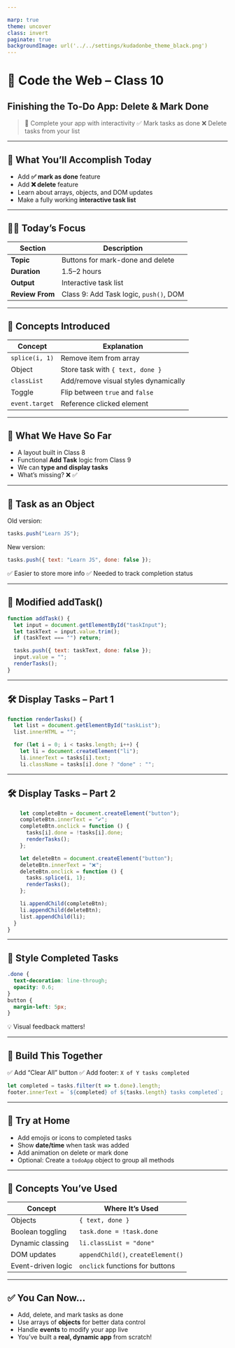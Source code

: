 ```yaml
---

marp: true
theme: uncover
class: invert
paginate: true
backgroundImage: url('../../settings/kudadonbe_theme_black.png')
---
```


# 🏫 Code the Web – Class 10

## **Finishing the To-Do App: Delete & Mark Done**

> 🎯 Complete your app with interactivity
> ✅ Mark tasks as done
> ❌ Delete tasks from your list

---

## 🎯 **What You’ll Accomplish Today**

* Add **✅ mark as done** feature
* Add **❌ delete** feature
* Learn about arrays, objects, and DOM updates
* Make a fully working **interactive task list**

---

## 🧑‍🏫 **Today’s Focus**

| Section         | Description                            |
| --------------- | -------------------------------------- |
| **Topic**       | Buttons for mark-done and delete       |
| **Duration**    | 1.5–2 hours                            |
| **Output**      | Interactive task list                  |
| **Review From** | Class 9: Add Task logic, `push()`, DOM |

---

## 📖 **Concepts Introduced**

| Concept        | Explanation                          |
| -------------- | ------------------------------------ |
| `splice(i, 1)` | Remove item from array               |
| Object         | Store task with `{ text, done }`     |
| `classList`    | Add/remove visual styles dynamically |
| Toggle         | Flip between `true` and `false`      |
| `event.target` | Reference clicked element            |

---

## 🔁 **What We Have So Far**

* A layout built in Class 8
* Functional **Add Task** logic from Class 9
* We can **type and display tasks**
* What’s missing? ❌ ✅

---

## 🧱 **Task as an Object**

Old version:

```js
tasks.push("Learn JS");
```

New version:

```js
tasks.push({ text: "Learn JS", done: false });
```

✅ Easier to store more info
✅ Needed to track completion status

---

## 🧠 **Modified addTask()**

```js
function addTask() {
  let input = document.getElementById("taskInput");
  let taskText = input.value.trim();
  if (taskText === "") return;

  tasks.push({ text: taskText, done: false });
  input.value = "";
  renderTasks();
}
```

---

## 🛠️ **Display Tasks – Part 1**

```js
function renderTasks() {
  let list = document.getElementById("taskList");
  list.innerHTML = "";

  for (let i = 0; i < tasks.length; i++) {
    let li = document.createElement("li");
    li.innerText = tasks[i].text;
    li.className = tasks[i].done ? "done" : "";
```

---

## 🛠️ **Display Tasks – Part 2**

```js
    let completeBtn = document.createElement("button");
    completeBtn.innerText = "✔️";
    completeBtn.onclick = function () {
      tasks[i].done = !tasks[i].done;
      renderTasks();
    };

    let deleteBtn = document.createElement("button");
    deleteBtn.innerText = "❌";
    deleteBtn.onclick = function () {
      tasks.splice(i, 1);
      renderTasks();
    };

    li.appendChild(completeBtn);
    li.appendChild(deleteBtn);
    list.appendChild(li);
  }
}
```

---

## 🎨 **Style Completed Tasks**

```css
.done {
  text-decoration: line-through;
  opacity: 0.6;
}
button {
  margin-left: 5px;
}
```

💡 Visual feedback matters!

---

## 🧪 **Build This Together**

✅ Add “Clear All” button
✅ Add footer: `X of Y tasks completed`

```js
let completed = tasks.filter(t => t.done).length;
footer.innerText = `${completed} of ${tasks.length} tasks completed`;
```

---

## 📝 **Try at Home**

* Add emojis or icons to completed tasks
* Show **date/time** when task was added
* Add animation on delete or mark done
* Optional: Create a `todoApp` object to group all methods

---

## 🧠 **Concepts You’ve Used**

| Concept            | Where It’s Used                    |
| ------------------ | ---------------------------------- |
| Objects            | `{ text, done }`                   |
| Boolean toggling   | `task.done = !task.done`           |
| Dynamic classing   | `li.classList = "done"`            |
| DOM updates        | `appendChild()`, `createElement()` |
| Event-driven logic | `onclick` functions for buttons    |

---

## ✅ **You Can Now\...**

* Add, delete, and mark tasks as done
* Use arrays of **objects** for better data control
* Handle **events** to modify your app live
* You’ve built a **real, dynamic app** from scratch!
